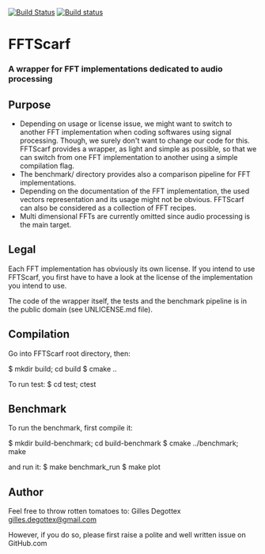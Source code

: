 [![Build Status](https://travis-ci.org/gillesdegottex/fftscarf.svg?branch=master)](https://travis-ci.org/gillesdegottex/fftscarf)
[![Build status](https://ci.appveyor.com/api/projects/status/ehsedi0p9xl5r663/branch/master?svg=true)](https://ci.appveyor.com/project/gillesdegottex/fftscarf/branch/master)

# FFTScarf
### A wrapper for FFT implementations dedicated to audio processing


## Purpose
* Depending on usage or license issue, we might want to switch to another FFT
implementation when coding softwares using signal processing. Though, we surely
don't want to change our code for this. FFTScarf provides a wrapper, as light
and simple as possible, so that we can switch from one FFT implementation to
another using a simple compilation flag.
* The benchmark/ directory provides also a comparison pipeline for FFT
implementations.
* Depending on the documentation of the FFT implementation, the used vectors
representation and its usage might not be obvious. FFTScarf can also be 
considered as a collection of FFT recipes.
* Multi dimensional FFTs are currently omitted since audio processing is the
main target.


## Legal
Each FFT implementation has obviously its own license. If you intend to use
FFTScarf, you first have to have a look at the license of the implementation you
intend to use.

The code of the wrapper itself, the tests and the benchmark pipeline is in the
public domain (see UNLICENSE.md file).


## Compilation

Go into FFTScarf root directory, then:

$ mkdir build; cd build
$ cmake ..

To run test:
$ cd test; ctest


## Benchmark

To run the benchmark, first compile it:

$ mkdir build-benchmark; cd build-benchmark
$ cmake ../benchmark; make

and run it:
$ make benchmark_run
$ make plot


## Author
Feel free to throw rotten tomatoes to:
Gilles Degottex <gilles.degottex@gmail.com>

However, if you do so, please first raise a polite and well written issue on GitHub.com
